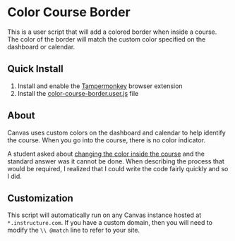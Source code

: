 # Color Course Border
This is a user script that will add a colored border when inside a course. 
The color of the border will match the custom color specified on the dashboard or calendar.

## Quick Install
1. Install and enable the [Tampermonkey](http://tampermonkey.net/) browser extension
2. Install the [color-course-border.user.js](https://github.com/jamesjonesmath/canvancement/raw/master/courses/color-border/color-course-border.user.js) file

## About
Canvas uses custom colors on the dashboard and calendar to help identify the course. When you go into the course, there is no color indicator.

A student asked about [changing the color inside the course](https://community.canvaslms.com/thread/43117-change-inside-course-colors)
and the standard answer was it cannot be done. 
When describing the process that would be required, I realized that I could write the code fairly quickly and so I did.

## Customization
This script will automatically run on any Canvas instance hosted at ``*.instructure.com``. If you have a custom domain, then you will need to modify the `\\ @match` line to refer to your site.
